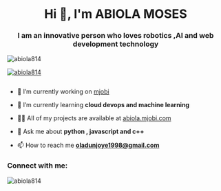 <h1 align="center">Hi 👋, I'm ABIOLA MOSES</h1>
<h3 align="center">I am an innovative person who loves robotics ,AI and web development technology</h3>

<p align="left"> <img src="https://komarev.com/ghpvc/?username=abiola814&label=Profile%20views&color=0e75b6&style=flat" alt="abiola814" /> </p>

<p align="left"> <a href="https://github.com/ryo-ma/github-profile-trophy"><img src="https://github-profile-trophy.vercel.app/?username=abiola814" alt="abiola814" /></a> </p>

<p align="left"> <a href="https://twitter.com/" target="blank"><img src="https://img.shields.io/twitter/follow/?logo=twitter&style=for-the-badge" alt="" /></a> </p>

- 🔭 I’m currently working on [mjobi](mjobi.com)

- 🌱 I’m currently learning **cloud devops and machine learning**

- 👨‍💻 All of my projects are available at [abiola.mjobi.com](abiola.mjobi.com)

- 💬 Ask me about **python , javascript and c++**

- 📫 How to reach me **oladunjoye1998@gmail.com**

<h3 align="left">Connect with me:</h3>
<p align="left">
</p><p><img align="center" src="https://github-readme-streak-stats.herokuapp.com/?user=abiola814&" alt="abiola814" /></p>
